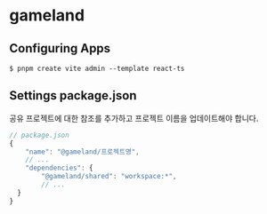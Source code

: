 # gameland

## Configuring Apps
```
$ pnpm create vite admin --template react-ts
```

## Settings package.json
공유 프로젝트에 대한 참조를 추가하고 프로젝트 이름을 업데이트해야 합니다.
```javascript
// package.json
{
	"name": "@gameland/프로젝트명",
	// ...
	"dependencies": {
		"@gameland/shared": "workspace:*",
		// ...
  }
}
```